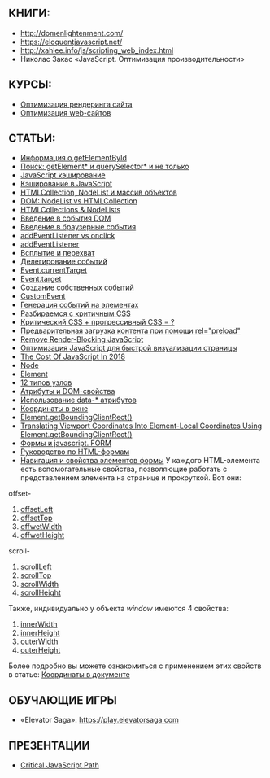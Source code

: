 ## КНИГИ:

* http://domenlightenment.com/
* https://eloquentjavascript.net/
* http://xahlee.info/js/scripting_web_index.html
* Николас Закас «JavaScript. Оптимизация производительности»


## КУРСЫ:

* [Оптимизация рендеринга сайта](https://classroom.udacity.com/courses/ud860)
* [Оптимизация web-сайтов](https://classroom.udacity.com/courses/ud884)

## СТАТЬИ:

* [Информация о getElementById](https://getelementbyid.ru)
* [Поиск: getElement* и querySelector* и не только](https://learn.javascript.ru/searching-elements-dom)
* [JavaScript кэширование](https://ruhighload.com/javascript+кэширование)
* [Кэширование в JavaScript](http://www.cwpro.ru/study/seo-optimisation/caching-in-javascript.html)
* [HTMLCollection, NodeList и массив объектов](https://medium.com/@kanby/htmlcollection-nodelist-и-массив-объектов-582cbd9ae1fc)
* [DOM: NodeList vs HTMLCollection](http://xahlee.info/js/js_array_vs_nodelist_vs_html_collection.html)
* [HTMLCollections & NodeLists](http://alebelcor.github.io/2011/htmlcollections-nodelists/) 
* [Введение в события DOM](https://frontender.info/an-introduction-to-dom-events/)
* [Введение в браузерные события](https://learn.javascript.ru/introduction-browser-events)
* [addEventListener vs onclick](https://stackoverflow.com/questions/6348494/addeventlistener-vs-onclick/6348597#6348597)
* [addEventListener](https://developer.mozilla.org/ru/docs/Web/API/EventTarget/addEventListener)
* [Всплытие и перехват](https://learn.javascript.ru/event-bubbling)
* [Делегирование событий](https://learn.javascript.ru/event-delegation)
* [Event.currentTarget](https://developer.mozilla.org/ru/docs/Web/API/Event/currentTarget)
* [Event.target](https://developer.mozilla.org/ru/docs/Web/API/Event/target)
* [Создание собственных событий](https://developer.mozilla.org/ru/docs/Web/Guide/Events/Создание_и_вызов_событий)
* [CustomEvent](https://developer.mozilla.org/ru/docs/Web/API/CustomEvent)
* [Генерация событий на элементах](https://learn.javascript.ru/dispatch-events)
* [Разбираемся с критичным CSS](http://prgssr.ru/development/razbiraemsya-s-kritichnym-css.html)
* [Критический CSS + прогрессивный CSS = ?](https://medium.com/web-standards/critical-and-progressive-css-d6611f034d7d)
* [Предварительная загрузка контента при помощи rel="preload"](https://developer.mozilla.org/ru/docs/Web/HTML/Preloading_content)
* [Remove Render-Blocking JavaScript](https://developers.google.com/speed/docs/insights/BlockingJS)
* [Оптимизация JavaScript для быстрой визуализации страницы](https://developers.google.com/web/fundamentals/performance/critical-rendering-path/adding-interactivity-with-javascript?hl=ru)
* [The Cost Of JavaScript In 2018](https://medium.com/@addyosmani/the-cost-of-javascript-in-2018-7d8950fbb5d4) 
* [Node](https://developer.mozilla.org/ru/docs/Web/API/Node)
* [Element](https://developer.mozilla.org/ru/docs/Web/API/Element)
* [12 типов узлов](https://developer.mozilla.org/ru/docs/Web/API/Node/nodeType)
* [Атрибуты и DOM-свойства](https://learn.javascript.ru/attributes-and-custom-properties)
* [Использование data-* атрибутов](https://developer.mozilla.org/ru/docs/Web/Guide/HTML/Using_data_attributes)
* [Координаты в окне](https://learn.javascript.ru/coordinates)
* [Element.getBoundingClientRect()](https://developer.mozilla.org/ru/docs/Web/API/Element/getBoundingClientRect)
* [Translating Viewport Coordinates Into Element-Local Coordinates Using Element.getBoundingClientRect()](https://www.bennadel.com/blog/3441-translating-viewport-coordinates-into-element-local-coordinates-using-element-getboundingclientrect.htm)
* [Формы и javascript. FORM](https://htmlweb.ru/java/forms.php)
* [Руководство по HTML-формам](https://developer.mozilla.org/ru/docs/Learn/HTML/Forms)
* [Навигация и свойства элементов формы](https://learn.javascript.ru/form-elements)
У каждого HTML-элемента есть вспомогательные свойства, позволяющие работать
с представлением элемента на странице и прокруткой. Вот они:

offset-

1. [offsetLeft](https://developer.mozilla.org/ru/docs/Web/API/HTMLElement/offsetLeft)
2. [offsetTop](https://developer.mozilla.org/ru/docs/Web/API/HTMLElement/offsetTop)
3. [offwetWidth](https://developer.mozilla.org/ru/docs/Web/API/HTMLElement/offsetWidth)
4. [offwetHeight](https://developer.mozilla.org/ru/docs/Web/API/HTMLElement/offsetHeight)

scroll-

1. [scrollLeft](https://developer.mozilla.org/ru/docs/Web/API/Element/scrollLeft)
2. [scrollTop](https://developer.mozilla.org/ru/docs/Web/API/Element/scrollTop)
3. [scrollWidth](https://developer.mozilla.org/ru/docs/Web/API/Element/scrollWidth)
4. [scrollHeight](https://developer.mozilla.org/ru/docs/Web/API/Element/scrollHeight)

Также, индивидуально у объекта *window* имеются 4 свойства:

1. [innerWidth](https://developer.mozilla.org/en-US/docs/Web/API/Window/innerWidth)
2. [innerHeight](https://developer.mozilla.org/en-US/docs/Web/API/Window/innerHeight)
3. [outerWidth](https://developer.mozilla.org/en-US/docs/Web/API/Window/outerWidth)
4. [outerHeight](https://developer.mozilla.org/en-US/docs/Web/API/Window/outerHeight)

Более подробно вы можете ознакомиться с применением этих свойств в статье:
[Координаты в документе](https://learn.javascript.ru/coordinates-document)

## ОБУЧАЮЩИЕ ИГРЫ
* «Elevator Saga»: https://play.elevatorsaga.com

## ПРЕЗЕНТАЦИИ
* [Critical JavaScript Path](https://speakerdeck.com/jonthanfielding/critical-javascript-path) 